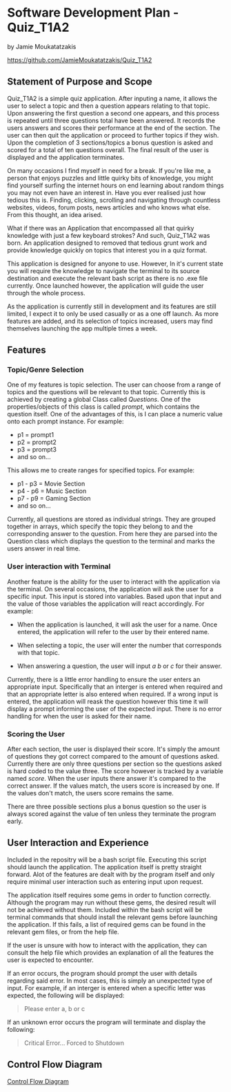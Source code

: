 # Software Development Plan - Quiz_T1A2 

by Jamie Moukatatzakis

https://github.com/JamieMoukatatzakis/Quiz_T1A2

## Statement of Purpose and Scope

Quiz_T1A2 is a simple quiz application. After inputing a name, it allows the user to select a topic and then a question appears relating to that topic. Upon answering the first question a second one appears, and this process is repeated until three questions total have been answered. It records the users answers and scores their performance at the end of the section. The user can then quit the application or proceed to further topics if they wish. Upon the completion of 3 sections/topics a bonus question is asked and scored for a total of ten questions overall. The final result of the user is displayed and the application terminates.

On many occasions I find myself in need for a break. If you're like me, a person that enjoys puzzles and little quirky bits of knowledge, you might find yourself surfing the internet hours on end learning about random things you may not even have an interest in. Have you ever realised just how tedious this is. Finding, clicking, scrolling and navigating through countless websites, videos, forum posts, news articles and who knows what else. From this thought, an idea arised.

What if there was an Application that encompassed all that quirky knowledge with just a few keyboard strokes? And such, Quiz_T1A2 was born. An application designed to removed that tedious grunt work and provide knowledge quickly on topics that interest you in a quiz format.

This application is designed for anyone to use. However, In it's current state you will require the knowledge to navigate the terminal to its source destination and execute the relevant bash script as there is no .exe file currently. Once launched however, the application will guide the user through the whole process.

As the application is currently still in development and its features are still limited, I expect it to only be used casually or as a one off launch. As more features are added, and its selection of topics increased, users may find themselves launching the app multiple times a week.


## Features

### Topic/Genre Selection

One of my features is topic selection. The user can choose from a range of topics and the questions will be relevant to that topic. Currently this is achieved by creating a global Class called *Questions*. One of the properties/objects of this class is called *prompt*, which contains the question itself. One of the advantages of this, is I can place a numeric value onto each prompt instance. For example:

* p1 = prompt1
* p2 = prompt2
* p3 = prompt3
* and so on...

This allows me to create ranges for specified topics. For example:

* p1 - p3 = Movie Section
* p4 - p6 = Music Section
* p7 - p9 = Gaming Section
* and so on...

Currently, all questions are stored as individual strings. They are grouped together in arrays, which specify the topic they belong to and the corresponding answer to the question. From here they are parsed into the Question class which displays the question to the terminal and marks the users answer in real time.

### User interaction with Terminal

Another feature is the ability for the user to interact with the application via the terminal. On several occasions, the application will ask the user for a specific input. This input is stored into variables. Based upon that input and the value of those variables the application will react accordingly. For example:

* When the application is launched, it will ask the user for a name. Once entered, the application will refer to the user by their entered name.

* When selecting a topic, the user will enter the number that corresponds with that topic.

* When answering a question, the user will input *a* *b* or *c* for their answer.

Currently, there is a little error handling to ensure the user enters an appropriate input. Specifically that an interger is entered when required and that an appropriate letter is also entered when required. If a wrong input is entered, the application will reask the question however this time it will display a prompt informing the user of the expected input. There is no error handling for when the user is asked for their name. 

### Scoring the User

After each section, the user is displayed their score. It's simply the amount of questions they got correct compared to the amount of questions asked. Currently there are only three questions per section so the questions asked is hard coded to the value three. The score however is tracked by a variable named *score*. When the user inputs there answer it's compared to the correct answer. If the values match, the users score is increased by one. If the values don't match, the users score remains the same.

There are three possible sections plus a bonus question so the user is always scored against the value of ten unless they terminate the program early.

## User Interaction and Experience

Included in the repositry will be a bash script file. Executing this script should launch the application. The application itself is pretty straight forward. Alot of the features are dealt with by the program itself and only require minimal user interaction such as entering input upon request. 

The application itself requires some gems in order to function correctly. Although the program may run without these gems, the desired result will not be achieved without them. Included within the bash script will be terminal commands that should install the relevant gems before launching the application. If this fails, a list of required gems can be found in the relevant gem files, or from the help file. 

If the user is unsure with how to interact with the application, they can consult the help file which provides an explanation of all the features the user is expected to encounter.

If an error occurs, the program should prompt the user with details regarding said error. In most cases, this is simply an unexpected type of input. For example, if an interger is entered when a specific letter was expected, the following will be displayed:
> Please enter a, b or c

If an unknown error occurs the program will terminate and display the following:

> Critical Error... Forced to Shutdown

## Control Flow Diagram

[Control Flow Diagram](./ControlFlow.png) 


